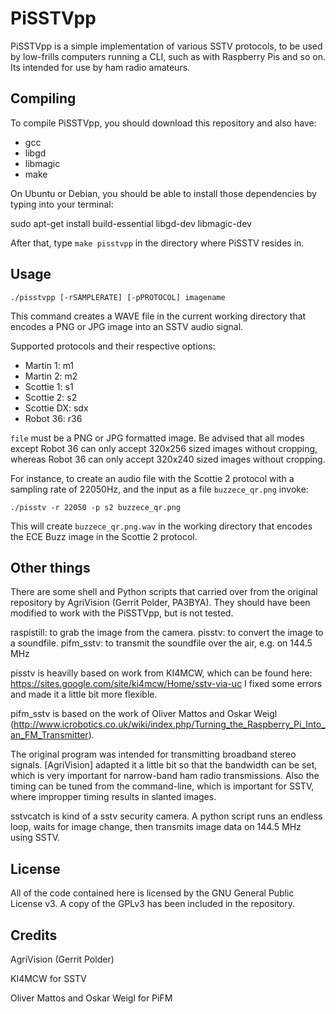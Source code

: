 # PiSSTVpp

PiSSTVpp is a simple implementation of various SSTV protocols, to be used by low-frills computers running a CLI, such as with Raspberry Pis and so on.
Its intended for use by ham radio amateurs.

## Compiling

To compile PiSSTVpp, you should download this repository and also have:

* gcc
* libgd
* libmagic
* make

On Ubuntu or Debian, you should be able to install those dependencies by typing into your terminal:

 sudo apt-get install build-essential libgd-dev libmagic-dev

After that, type `make pisstvpp` in the directory where PiSSTV resides in.

## Usage

`./pisstvpp [-rSAMPLERATE] [-pPROTOCOL] imagename`

This command creates a WAVE file in the current working directory that encodes a PNG or JPG image into an SSTV audio signal. 

Supported protocols and their respective options:

* Martin 1: m1
* Martin 2: m2
* Scottie 1: s1
* Scottie 2: s2
* Scottie DX: sdx
* Robot 36: r36

`file` must be a PNG or JPG formatted image. Be advised that all modes except Robot 36 can only accept 320x256 sized images without cropping, whereas Robot 36 can only accept 320x240 sized images without cropping.

For instance, to create an audio file with the Scottie 2 protocol with a sampling rate of 22050Hz, and the input as a file `buzzece_qr.png` invoke:

`./pisstv -r 22050 -p s2 buzzece_qr.png`

This will create `buzzece_qr.png.wav` in the working directory that encodes the ECE Buzz image in the Scottie 2 protocol.

## Other things

There are some shell and Python scripts that carried over from the original repository by AgriVision (Gerrit Polder, PA3BYA). They should have been modified to work with the PiSSTVpp, but is not tested.

raspistill: to grab the image from the camera.
pisstv: to convert the image to a soundfile.
pifm_sstv: to transmit the soundfile over the air, e.g. on 144.5 MHz

pisstv is heavilly based on work from KI4MCW, which can be found here: https://sites.google.com/site/ki4mcw/Home/sstv-via-uc
I fixed some errors and made it a little bit more flexible.

pifm_sstv is based on the work of Oliver Mattos and Oskar Weigl  (http://www.icrobotics.co.uk/wiki/index.php/Turning_the_Raspberry_Pi_Into_an_FM_Transmitter).

The original program was intended for transmitting broadband stereo signals.
[AgriVision] adapted it a little bit so that the bandwidth can be set, which is very important for narrow-band ham radio transmissions. Also the timing can be tuned from the command-line, which is important for SSTV, where impropper timing results in slanted images.

sstvcatch is kind of a sstv security camera. A python script runs an endless loop, waits for image change, then transmits image data on 144.5 MHz using SSTV.

## License
All of the code contained here is licensed by the GNU General Public License v3.
A copy of the GPLv3 has been included in the repository.

## Credits

AgriVision (Gerrit Polder)

KI4MCW for SSTV

Oliver Mattos and Oskar Weigl for PiFM
